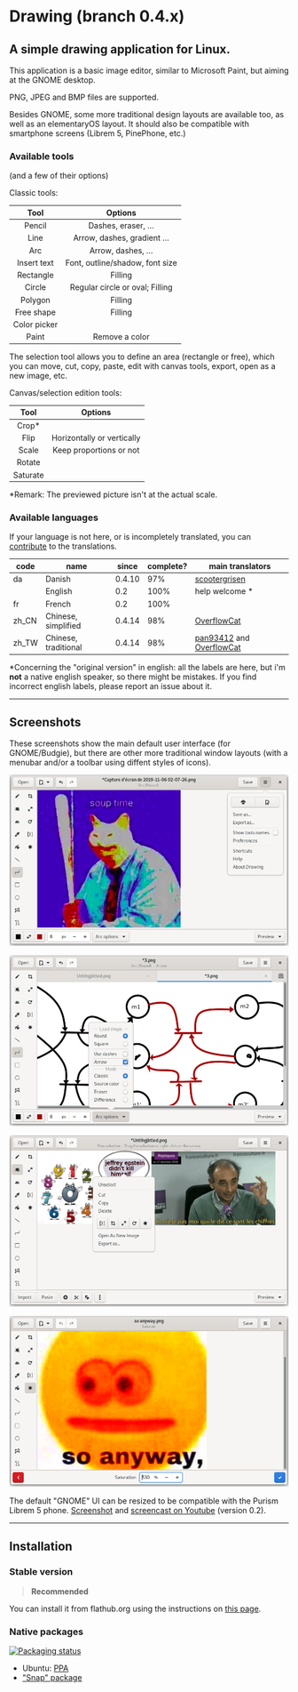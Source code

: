 # Drawing (branch 0.4.x)

## A simple drawing application for Linux.

This application is a basic image editor, similar to Microsoft Paint, but aiming
at the GNOME desktop.

PNG, JPEG and BMP files are supported.

Besides GNOME, some more traditional design layouts are available too, as well
as an elementaryOS layout. It should also be compatible with smartphone screens
(Librem 5, PinePhone, etc.)

### Available tools

(and a few of their options)

Classic tools:

| Tool      | Options        |
|:---------:|:--------------:|
|Pencil     |Dashes, eraser, …|
|Line       |Arrow, dashes, gradient …
|Arc        |Arrow, dashes, …|
|Insert text|Font, outline/shadow, font size|
|Rectangle  |Filling         |
|Circle     |Regular circle or oval; Filling
|Polygon    |Filling         |
|Free shape |Filling         |
|Color picker|               |
|Paint      |Remove a color  |

The selection tool allows you to define an area (rectangle or free), which you
can move, cut, copy, paste, edit with canvas tools, export, open as a new image,
etc.

Canvas/selection edition tools:

| Tool      | Options   |
|:---------:|:---------:|
|Crop*      |           |
|Flip       |Horizontally or vertically
|Scale      |Keep proportions or not
|Rotate     |           |
|Saturate   |           |

\*Remark: The previewed picture isn't at the actual scale.

### Available languages

If your language is not here, or is incompletely translated, you can
[contribute](./CONTRIBUTING.md#translating) to the translations.

| code | name         | since | complete?  | main translators                  |
|------|--------------|-------|------------|-----------------------------------|
| da   | Danish       | 0.4.10 | 97%       | [scootergrisen](https://github.com/scootergrisen)
|      | English      | 0.2   | 100%       | help welcome *                    |
| fr   | French       | 0.2   | 100%       |                                   |
| zh_CN | Chinese, simplified | 0.4.14 | 98% | [OverflowCat](https://github.com/OverflowCat)
| zh_TW | Chinese, traditional | 0.4.14 | 98% | [pan93412](https://github.com/pan93412) and [OverflowCat](https://github.com/OverflowCat)

\*Concerning the "original version" in english: all the labels are here, but
i'm **not** a native english speaker, so there might be mistakes. If you find
incorrect english labels, please report an issue about it.

----

## Screenshots

These screenshots show the main default user interface (for GNOME/Budgie), but
there are other more traditional window layouts (with a menubar and/or a toolbar
using diffent styles of icons).

![The primary menu opened](./help/C/figures/screenshot_menu.png)

![The options of the "arc" tool](./help/C/figures/screenshot_arc.png)

![Here part of the image is selected, and the selection menu is opened](./help/C/figures/screenshot_selection.png)

![An example of a tool modifying the whole canvas](./help/C/figures/screenshot_saturate.png)

The default "GNOME" UI can be resized to be compatible with the Purism Librem 5
phone. [Screenshot](./docs/screenshots/librem_options.png) and
[screencast on Youtube](https://www.youtube.com/watch?v=xwfDnPd5NDU) (version 0.2).

----

## Installation

### Stable version

>**Recommended**

You can install it from flathub.org using the instructions on [this page](https://flathub.org/apps/details/com.github.maoschanz.drawing).

### Native packages

[![Packaging status](https://repology.org/badge/vertical-allrepos/drawing.svg)](https://repology.org/project/drawing/versions)

- Ubuntu: [PPA](https://launchpad.net/~cartes/+archive/ubuntu/drawing/)
- ["Snap" package](https://snapcraft.io/drawing)

